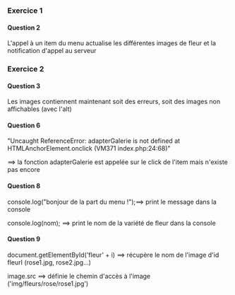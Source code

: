 ### Exercice 1

#### Question 2
L'appel à un item du menu actualise les différentes images de fleur et la notification d'appel au serveur

### Exercice 2

#### Question 3
Les images contiennent maintenant soit des erreurs, soit des images non affichables (avec l'alt)

#### Question 6
"Uncaught ReferenceError: adapterGalerie is not defined
at HTMLAnchorElement.onclick (VM371 index.php:24:68)" 

==> la fonction adapterGalerie est appelée sur le click de l'item mais n'existe pas encore

#### Question 8
console.log("bonjour de la part du menu !");==> print le message dans la console

console.log(nom); ==> print le nom de la variété de fleur dans la console

#### Question 9
document.getElementById('fleur' + i) ==> récupère le nom de l'image d'id fleurI (rose1.jpg, rose2.jpg...)

image.src ==> définie le chemin d'accès à l'image ('img/fleurs/rose/rose1.jpg')